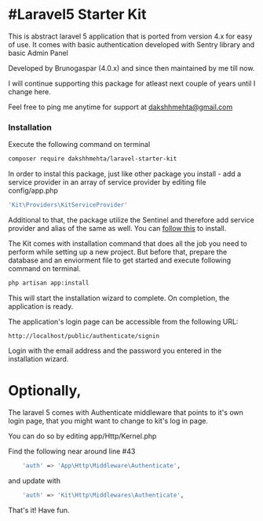 #Laravel5 Starter Kit
===============================
This is abstract laravel 5 application that is ported from version 4.x for easy of use. It comes with basic authentication developed with Sentry library and basic Admin Panel

Developed by Brunogaspar (4.0.x) and since then maintained by me till now. 

I will continue supporting this package for atleast next couple of years until I change here.

Feel free to ping me anytime for support at dakshhmehta@gmail.com


### Installation
Execute the following command on terminal

```bash
composer require dakshhmehta/laravel-starter-kit
```
In order to instal this package, just like other package you install - add a service provider in an array of service provider by editing file config/app.php

```bash
'Kit\Providers\KitServiceProvider'
```

Additional to that, the package utilize the Sentinel and therefore add service provider and alias of the same as well. You can [follow this](https://cartalyst.com/manual/sentinel/2.0#installation) to install.

The Kit comes with installation command that does all the job you need to perform while setting up a new project. But before that, prepare the database and an enviorment file to get started and execute following command on terminal.

```bash
php artisan app:install
```

This will start the installation wizard to complete. On completion, the application is ready.

The application's login page can be accessible from the following URL:
```
http://localhost/public/authenticate/signin
```

Login with the email address and the password you entered in the installation wizard.


# Optionally,
The laravel 5 comes with Authenticate middleware that points to it's own login page, that you might want to change to kit's log in page.

You can do so by editing app/Http/Kernel.php

Find the following near around line #43
```bash
	'auth' => 'App\Http\Middleware\Authenticate',
```
and update with
```bash
	'auth' => 'Kit\Http\Middlewares\Authenticate',
```

That's it!
Have fun.
